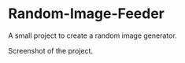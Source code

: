 # Random-Image-Feeder


A small project to create a random image generator.


Screenshot of the project.
